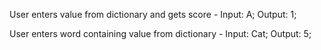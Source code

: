 
User enters value from dictionary and gets score -  Input: A; Output: 1;

User enters word containing value from dictionary - Input: Cat; Output: 5;
